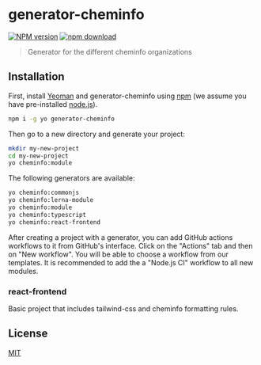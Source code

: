# generator-cheminfo

[![NPM version][npm-image]][npm-url]
[![npm download][download-image]][download-url]

> Generator for the different cheminfo organizations

## Installation

First, install [Yeoman](http://yeoman.io) and generator-cheminfo using [npm](https://www.npmjs.com/) (we assume you have pre-installed [node.js](https://nodejs.org/)).

```bash
npm i -g yo generator-cheminfo
```

Then go to a new directory and generate your project:

```bash
mkdir my-new-project
cd my-new-project
yo cheminfo:module
```

The following generators are available:

```bash
yo cheminfo:commonjs
yo cheminfo:lerna-module
yo cheminfo:module
yo cheminfo:typescript
yo cheminfo:react-frontend
```

After creating a project with a generator, you can add GitHub actions workflows
to it from GitHub's interface. Click on the "Actions" tab and then on "New workflow".
You will be able to choose a workflow from our templates. It is recommended to
add the a "Node.js CI" workflow to all new modules.

### react-frontend

Basic project that includes tailwind-css and cheminfo formatting rules.

## License

[MIT](./LICENSE)

[npm-image]: https://badge.fury.io/js/generator-cheminfo.svg
[npm-url]: https://npmjs.org/package/generator-cheminfo
[download-image]: https://img.shields.io/npm/dm/generator-cheminfo.svg?style=flat-square
[download-url]: https://npmjs.org/package/generator-cheminfo
